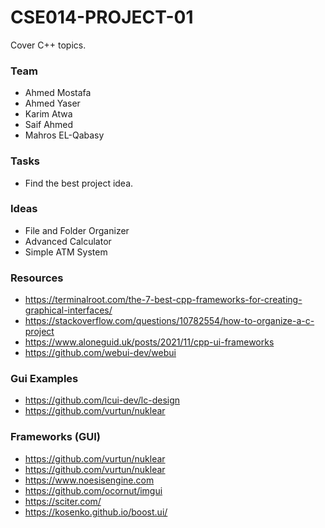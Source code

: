 # CSE014-PROJECT-01
Cover C++ topics.

### Team
- Ahmed Mostafa
- Ahmed Yaser
- Karim Atwa
- Saif Ahmed
- Mahros EL-Qabasy


### Tasks
- Find the best project idea.

### Ideas
- File and Folder Organizer
- Advanced Calculator
- Simple ATM System



### Resources
- https://terminalroot.com/the-7-best-cpp-frameworks-for-creating-graphical-interfaces/
- https://stackoverflow.com/questions/10782554/how-to-organize-a-c-project
- https://www.aloneguid.uk/posts/2021/11/cpp-ui-frameworks
- https://github.com/webui-dev/webui

### Gui Examples
- https://github.com/lcui-dev/lc-design
- https://github.com/vurtun/nuklear

### Frameworks (GUI)
- https://github.com/vurtun/nuklear
- https://github.com/vurtun/nuklear
- https://www.noesisengine.com
- https://github.com/ocornut/imgui
- https://sciter.com/
- https://kosenko.github.io/boost.ui/
